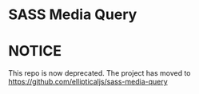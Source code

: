 SASS Media Query
===========================

# NOTICE

This repo is now deprecated. The project has moved to https://github.com/ellipticaljs/sass-media-query

